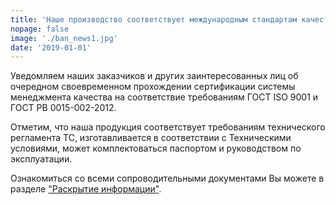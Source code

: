 ```yaml
---
title: 'Наше производство соответствует международным стандартам качества и обеспечивает требования гособоронзаказа'
nopage: false
image: './ban_news1.jpg'
date: '2019-01-01'
---
```

<p class="lead">
Уведомляем наших заказчиков и других заинтересованных лиц об очередном своевременном прохождении сертификации системы менеджмента качества на соответствие требованиям ГОСТ ISO 9001 и ГОСТ РВ 0015-002-2012.
</p>

Отметим, что наша продукция соответствует требованиям технического регламента ТС, изготавливается в соответствии с Техническими условиями, может комплектоваться паспортом и руководством по эксплуатации.

Ознакомиться со всеми сопроводительными документами Вы можете в разделе ["Раскрытие информации"](/disclosure).
